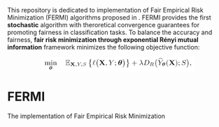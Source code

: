 This repository is dedicated to implementation of Fair Empirical Risk Minimization (FERMI) algorithms proposed in . FERMI provides the first ****stochastic**** algorithm with theroretical convergence guarantees for promoting fairness in classification tasks. To balance the accuracy and fairness, **fair risk minimization through exponential Rényi mutual information** framework minimizes the following objective function:

<div align='center'> 
<img src="general_Framework.png" width="350" align='center'>
</div>


# FERMI
The implementation of Fair Empirical Risk Minimization
